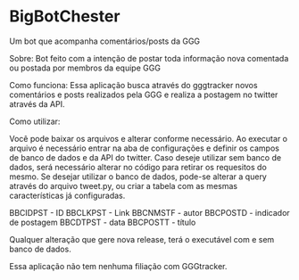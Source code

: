 # BigBotChester
Um bot que acompanha comentários/posts da GGG

Sobre:
Bot feito com a intenção de postar toda informação nova comentada ou postada por membros da equipe GGG

Como funciona:
Essa aplicação busca através do gggtracker novos comentários e posts realizados pela GGG e realiza a postagem no twitter através da API.

Como utilizar:

Você pode baixar os arquivos e alterar conforme necessário. Ao executar o arquivo é necessário entrar na aba de configurações e definir os campos de banco de dados e da API do twitter.
Caso deseje utilizar sem banco de dados, será necessário alterar no código para retirar os requesitos do mesmo.
Se desejar utilizar o banco de dados, pode-se alterar a query através do arquivo tweet.py, ou criar a tabela com as mesmas características já configuradas.

BBCIDPST - ID
BBCLKPST - Link
BBCNMSTF - autor
BBCPOSTD - indicador de postagem
BBCDTPST - data
BBCPOSTT - título

Qualquer alteração que gere nova release, terá o executável com e sem banco de dados.


Essa aplicação não tem nenhuma filiação com GGGtracker.
